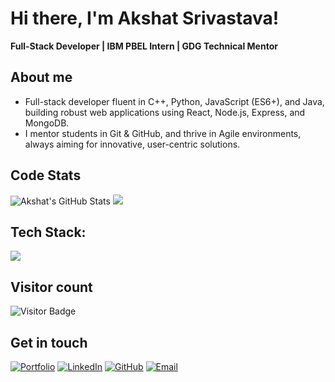 # Hi there, I'm Akshat Srivastava!
**Full-Stack Developer | IBM PBEL Intern | GDG Technical Mentor**

## About me

- Full-stack developer fluent in C++, Python, JavaScript (ES6+), and Java, building robust web applications using React, Node.js, Express, and MongoDB. 
- I mentor students in Git & GitHub, and thrive in Agile environments, always aiming for innovative, user-centric solutions.

## Code Stats
![Akshat's GitHub Stats](https://github-readme-stats.vercel.app/api?username=Akshat1124&show_icons=true&theme=dark) ![](https://github-readme-stats.vercel.app/api/top-langs/?username=Akshat1124&theme=dark&hide_border=false&include_all_commits=true&count_private=false&layout=compact)

## Tech Stack:

  <a href="https://skillicons.dev">
    <img src="https://skillicons.dev/icons?i=cpp,python,javascript,react,nodejs,express,mongodb,mysql,html,css,git,github,vercel,netlify" />
  </a>


## Visitor count
![Visitor Badge](https://komarev.com/ghpvc/?username=Akshat1124&style=for-the-badge)

## Get in touch
[![Portfolio](https://img.shields.io/badge/Portfolio-grey?style=for-the-badge&logo=vercel)](https://civic-track-xi.vercel.app/)
[![LinkedIn](https://img.shields.io/badge/LinkedIn-blue?style=for-the-badge&logo=linkedin)](https://www.linkedin.com/in/akshat-srivastava1124/?)
[![GitHub](https://img.shields.io/badge/GitHub-black?style=for-the-badge&logo=github)](https://github.com/Akshat1124)
[![Email](https://img.shields.io/badge/Email-red?style=for-the-badge&logo=gmail)](mailto:akshatsrivastava1124@gmail.com)

